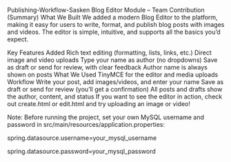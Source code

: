 Publishing-Workflow-Sasken
Blog Editor Module – Team Contribution (Summary)
What We Built
We added a modern Blog Editor to the platform, making it easy for users to write, format, and publish blog posts with images and videos. The editor is simple, intuitive, and supports all the basics you’d expect.

Key Features Added
Rich text editing (formatting, lists, links, etc.)
Direct image and video uploads
Type your name as author (no dropdowns)
Save as draft or send for review, with clear feedback
Author name is always shown on posts
What We Used
TinyMCE for the editor and media uploads
Workflow
Write your post, add images/videos, and enter your name
Save as draft or send for review (you’ll get a confirmation)
All posts and drafts show the author, content, and status
If you want to see the editor in action, check out create.html or edit.html and try uploading an image or video!

Note: Before running the project, set your own MySQL username and password in src/main/resources/application.properties:

spring.datasource.username=your_mysql_username

spring.datasource.password=your_mysql_password
